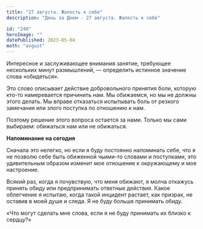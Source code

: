 ```yaml
---
title: "27 августа. Жалость к себе"
description: "День за Днем - 27 августа. Жалость к себе"

id: "240"
heroImage: ""
datePublished: 2023-05-04
moth: "avgust"
---
```


Интересное и заслуживающее внимания занятие, требующее нескольких минут
размышлений, — определить истинное значение слова «обидеться».

Это слово описывает действие добровольного принятия боли, которую кто-то
намеревается причинить нам. Мы обижаемся, но мы не должны этого делать. Мы
вправе отказаться испытывать боль от резкого замечания или злого поступка по
отношению к нам.

Поэтому решение этого вопроса остается за нами. Только мы сами выбираем:
обижаться нам или не обижаться.

**Напоминание на сегодня**

Сначала это нелегко, но если я буду постоянно напоминать себе, что я не
позволю себе быть обиженной чьими-то словами и поступками, это удивительным
образом изменит мое отношение к окружающему и мое настроение.

Всякий раз, когда я почувствую, что меня обижают, я молча откажусь принять
обиду или предпринимать ответные действия. Какое облегчение я испытаю, когда
такой инцидент растает, как призрак, не оставив в моей душе и следа. Я не буду
больше принимать обиду.

«Что могут сделать мне слова, если я не буду принимать их близко к сердцу?»
